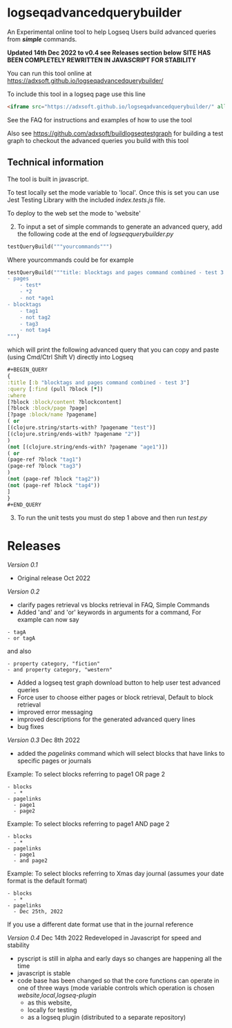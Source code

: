 # logseqadvancedquerybuilder

An Experimental online tool to help Logseq Users build advanced queries from <b><i>simple</i></b> commands.

**Updated 14th Dec 2022 to v0.4 see Releases section below**
**SITE HAS BEEN COMPLETELY REWRITTEN IN JAVASCRIPT FOR STABILITY**

You can run this tool online at https://adxsoft.github.io/logseqadvancedquerybuilder/

To include this tool in a logseq page use this line
```html
<iframe src="https://adxsoft.github.io/logseqadvancedquerybuilder/" allow="clipboard-read; clipboard-write" style="width: 100%; height: 1000px"></iframe>
```

See the FAQ for instructions and examples of how to use the tool

Also see https://github.com/adxsoft/buildlogseqtestgraph for building a test graph to checkout the advanced queries you build with this tool

## Technical information
The tool is built in javascript. 

To test locally set the mode variable to 'local'. Once this is set you can use Jest Testing Library with the included _index.tests.js_ file.

To deploy to the web set the mode to 'website'

2. To input a set of simple commands to generate an advanced query, add the following code at the end of <i>logseqquerybuilder.py</i>

```python
testQueryBuild("""yourcommands""")
```

Where yourcommands could be for example

```python
testQueryBuild("""title: blocktags and pages command combined - test 3
- pages
    - test*
    - *2
    - not *age1
- blocktags
    - tag1
    - not tag2
    - tag3
    - not tag4
""")
```
which will print the following advanced query that you can copy and paste (using Cmd/Ctrl Shift V) directly into Logseq

```clojure
#+BEGIN_QUERY
{
:title [:b "blocktags and pages command combined - test 3"]
:query [:find (pull ?block [*])
:where
[?block :block/content ?blockcontent]
[?block :block/page ?page]
[?page :block/name ?pagename]
( or 
[(clojure.string/starts-with? ?pagename "test")]
[(clojure.string/ends-with? ?pagename "2")]
)
(not [(clojure.string/ends-with? ?pagename "age1")])
( or 
(page-ref ?block "tag1")
(page-ref ?block "tag3")
)
(not (page-ref ?block "tag2"))
(not (page-ref ?block "tag4"))
]
}
#+END_QUERY
```
3. To run the unit tests you must do step 1 above and then run *test.py*

# Releases
_Version 0.1_
- Original release Oct 2022


_Version 0.2_
- clarify pages retrieval vs blocks retrieval in FAQ, Simple Commands
- Added 'and' and 'or' keywords in arguments for a command, For example can now say
```
- tagA
- or tagA
```
and also
```
- property category, "fiction"
- and property category, "western"
```
- Added a logseq test graph download button  to help user test advanced queries
- Force user to choose either pages or block retrieval, Default to block retrieval
- improved error messaging
- improved descriptions for the generated advanced query lines
- bug fixes

_Version 0.3_ Dec 8th 2022
- added the <i>pagelinks</i> command which will select blocks that have links to specific pages or journals

Example: To select blocks referring to page1 OR page 2
```
- blocks
  - *
- pagelinks
  - page1
  - page2
```
Example: To select blocks referring to page1 AND page 2
```
- blocks
  - *
- pagelinks
  - page1
  - and page2
```
Example: To select blocks referring to Xmas day journal
(assumes your date format is the default format)
```
- blocks
  - *
- pagelinks
  - Dec 25th, 2022
```
If you use a different date format use that in the journal reference

_Version 0.4_ Dec 14th 2022
Redeveloped in Javascript for speed and stability
- pyscript is still in alpha and early days so changes are happening all the time
- javascript is stable
- code base has been changed so that the core functions can operate in one of three ways 
(mode variable controls which operation is chosen _website_,_local_,_logseq-plugin_
  - as this website, 
  - locally for testing
  - as a logseq plugin (distributed to a separate repository)
